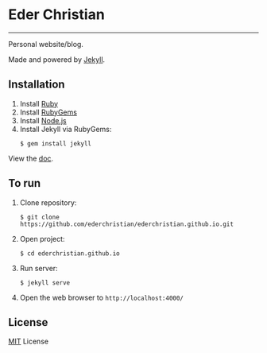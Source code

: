 # Eder Christian

---

Personal website/blog.

Made and powered by [Jekyll][jekyll].

## Installation

1. Install [Ruby][ruby]
1. Install [RubyGems][rubygems]
1. Install [Node.js][node]
1. Install Jekyll via RubyGems:
	```
	$ gem install jekyll
	```

View the [doc][doc].

## To run

1. Clone repository:
	```
	$ git clone https://github.com/ederchristian/ederchristian.github.io.git
	```
1. Open project:
	```
	$ cd ederchristian.github.io
	```
1. Run server:
	```
	$ jekyll serve
	```
4. Open the web browser to `http://localhost:4000/`

## License

[MIT][mit] License

[jekyll]: http://jekyllrb.com

[ruby]: https://www.ruby-lang.org/en/downloads/

[rubygems]: https://rubygems.org/pages/download

[node]: https://nodejs.org/en/

[doc]: http://jekyllrb.com/docs/installation/

[mit]: https://github.com/ederchristian/ederchristian.github.io/blob/master/LICENSE